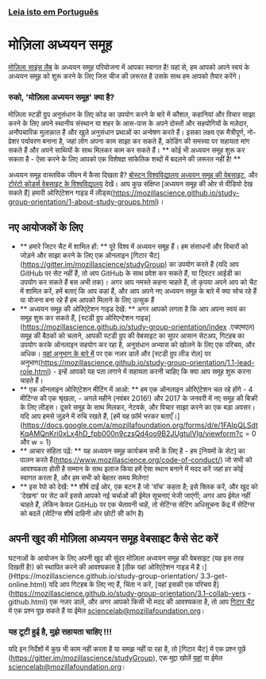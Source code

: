 ### [Leia isto em Português](https://github.com/mozillascience/studyGroup/blob/gh-pages/README-pt.md)

# मोज़िला अध्ययन समूह

[मोज़िला साइंस लैब](https://www.mozillascience.org/) के अध्ययन समूह परियोजना में आपका स्वागत है! यहां से, हम आपको अपने स्वयं के अध्ययन समूह को शुरू करने के लिए जिस चीज की ज़रूरत है उसके साथ हम आपको तैयार करेंगे।

### रुको, 'मोज़िला अध्ययन समूह' क्या है?

मोज़िला स्टडी ग्रुप अनुसंधान के लिए कोड का उपयोग करने के बारे में कौशल, कहानियां और विचार साझा करने के लिए अपने स्थानीय संस्थान या शहर के आस-पास के अपने दोस्तों और सहयोगियों के मज़ेदार, अनौपचारिक मुलाक़ात हैं और खुले अनुसंधान प्रथाओं का अन्वेषण करते हैं। इसका लक्ष्य एक मैत्रीपूर्ण, नो-प्रेशर पर्यावरण बनाना है, जहां लोग अपना काम साझा कर सकते हैं, कोडिंग की समस्या पर सहायता मांग सकते हैं और अपने साथियों के साथ मिलकर काम कर सकते हैं। ** कोई भी अध्ययन समूह शुरू कर सकता है - ऐसा करने के लिए आपको एक विशेषज्ञ सांकेतिक शब्दों में बदलने की ज़रूरत नहीं है! **

अध्ययन समूह वास्तविक जीवन में कैसा दिखता है? [बोस्टन विश्वविद्यालय अध्ययन समूह की वेबसाइट](http://study.bu.edu/), और [टोरंटो कोडर्स वेबसाइट के विश्वविद्यालय](https://uoftcoders.github.io/studyGroup/) देखें। आप कुछ संक्षिप्त [अध्ययन समूह की ओर से वीडियो देख सकते हैं] हमारी ओरिएंटेशन गाइड में लीड्स(https://mozillascience.github.io/study-group-orientation/1-about-study-groups.html)।


## नए आयोजकों के लिए
* ** हमारे जिटर चैट में शामिल हों: ** पूरे विश्व में अध्ययन समूह हैं। हम संसाधनों और विचारों को जोड़ने और साझा करने के लिए एक ऑनलाइन [गिटार चैट] (https://gitter.im/mozillascience/studyGroup) का उपयोग करते हैं (यदि आप GitHub पर सेट नहीं हैं, तो आप GitHub के साथ प्रवेश कर सकते हैं, या ट्विटर आईडी का उपयोग कर सकते हैं बस अभी तक)। अगर आप नमस्ते कहना चाहते हैं, तो कृपया अपने आप को चैट में शामिल करें, हमें बताएं कि आप कहां हैं, और आप अपने नए अध्ययन समूह के बारे में क्या सोच रहे हैं या योजना बना रहे हैं हम आपको मिलाने के लिए उत्सुक हैं
* ** अध्ययन समूह की ओरिएंटेशन गाइड देखें: ** अगर आपको लगता है कि आप अपना स्वयं का समूह शुरू कर सकते हैं, [स्टडी ग्रुप ओरिएन्टेशन गाइड](https://mozillascience.github.io/study-group-orientation/index .एचएमएल) समूह की बैठकों को चलाने, आपकी स्टडी ग्रुप की वेबसाइट का सुपर आसान सेटअप, गिटहब का उपयोग करके ऑनलाइन सहयोग कर रहा है, अनुसंधान अभ्यास को खोलने के लिए एक परिचय, और अधिक। [यहां अनुभाग के बारे में](https://mozillascience.github.io/study-group-orientation/1-about-study-groups.html) पर एक नज़र डालें और [स्टडी ग्रुप लीड रोल] पर अनुभाग(https://mozillascience.github.io/study-group-orientation/1.1-lead-role.html) - इन्हें आपको यह पता लगाने में सहायता करनी चाहिए कि क्या आप समूह शुरू करना चाहते हैं।
* ** एक ऑनलाइन ओरिएंटेशन मीटिंग में आओ: ** हम एक ऑनलाइन ओरिएंटेशन चल रहे होंगे - 4 मीटिंग्स की एक श्रृंखला, - अगले महीने (नवंबर 2016!) और 2017 के जनवरी में नए समूह की बिक्री के लिए लीड्स। दूसरे समूह के साथ मिलकर, नेटवर्क, और विचार साझा करने का एक बड़ा अवसर। यदि आप हमसे जुड़ने में रुचि रखते हैं, [हमें यह फ़ॉर्म भरकर बताएँ।](https://docs.google.com/a/mozillafoundation.org/forms/d/e/1FAIpQLSdtKqAMQnKri0xLx4hD_fpb000n9czsQd4oo9B2JUgtuIVlg/viewform?c = 0 और w = 1)
* ** आचार संहिता पढ़ें: ** यह अध्ययन समूह कार्यक्रम सभी के लिए है - हम [नियमों के सेट] का पालन करते हैं(https://www.mozillascience.org/code-of-conduct/) जो सभी को आवश्यकता होती है सम्मान के साथ इलाज किया हमें ऐसा स्थान बनाने में मदद करें जहां हर कोई स्वागत करता है, और हम सभी को बेहतर समय मिलेगा!
* ** इस रेपो को देखें: ** शीर्ष दाईं ओर, एक बटन है जो 'वॉच' कहता है; इसे क्लिक करें, और खुद को 'देखना' पर सेट करें इससे आपको नई चर्चाओं की ईमेल सूचनाएं भेजी जाएंगी; अगर आप ईमेल नहीं चाहते हैं, लेकिन केवल GitHub पर एक चेतावनी चाहें, तो सेटिंग्स सेटिंग अधिसूचना केंद्र में सेटिंग्स को बदलें (सेटिंग्स शीर्ष दाहिनी ओर छोटी सी कॉग है)
 
## अपनी खुद की मोज़िला अध्ययन समूह वेबसाइट कैसे सेट करें

घटनाओं के आयोजन के लिए अपनी खुद की सुंदर मोज़िला अध्ययन समूह की वेबसाइट (यह इस तरह दिखती है!) को स्थापित करने की आवश्यकता है [ठीक यहां ओरिएंटेशन गाइड में है।](Https://mozillascience.github.io/study-group-orientation/ 3.3-get-online.html) यदि आप गिटहब के लिए नए हैं, चिंता न करें, [यहां इसकी एक परिचय है](https://mozillascience.github.io/study-group-orientation/3.1-collab-vers -github.html) एक नज़र डालें, और अगर आपको किसी भी मदद की आवश्यकता है, तो आप [गिटार चैट](https://gitter.im/mozillascience/studyGroup) में एक प्रश्न पूछ सकते हैं या ईमेल sciencelab@mozillafoundation.org।

### यह टूटी हुई है, मुझे सहायता चाहिए !!!

यदि इन निर्देशों में कुछ भी काम नहीं करता है या समझ नहीं पा रहा है, तो [गिटार चैट] में एक प्रश्न पूछें (https://gitter.im/mozillascience/studyGroup), एक मुद्दा खोलें [यहां](https://Github.com/mozillascience/studyGroup/issues) या ईमेल sciencelab@mozillafoundation.org।
